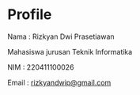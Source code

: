 # Profile

Nama : Rizkyan Dwi Prasetiawan

Mahasiswa jurusan Teknik Informatika

NIM : 220411100026

Email : rizkyandwip@gmail.com


```{tableofcontents}
```
